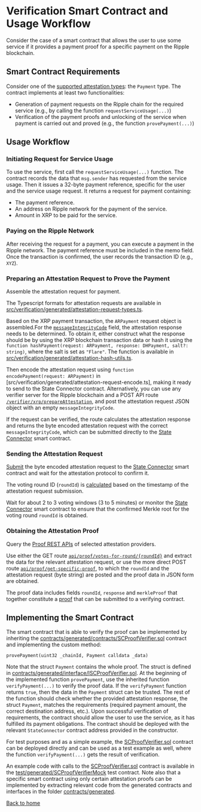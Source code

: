 # Verification Smart Contract and Usage Workflow

Consider the case of a smart contract that allows the user to use some service if it provides a payment proof for a specific payment on the Ripple blockchain.

## Smart Contract Requirements

Consider one of the [supported attestation types](https://github.com/flare-foundation/state-connector-attestation-types): the `Payment` type.
The contract implements at least two functionalities:

- Generation of payment requests on the Ripple chain for the required service (e.g., by calling the function `requestServiceUsage(...)`)
- Verification of the payment proofs and unlocking of the service when payment is carried out and proved (e.g., the function `provePayment(...)`)

## Usage Workflow

### Initiating Request for Service Usage

To use the service, first call the `requestServiceUsage(...)` function.
The contract records the data that `msg.sender` has requested from the service usage. Then it issues a 32-byte payment reference, specific for the user and the service usage request. It returns a request for payment containing:

- The payment reference.
- An address on Ripple network for the payment of the service.
- Amount in XRP to be paid for the service.

### Paying on the Ripple Network

After receiving the request for a payment, you can execute a payment in the Ripple network. The payment reference must be included in the memo field. Once the transaction is confirmed, the user records the transaction ID (e.g., `XYZ`).

### Preparing an Attestation Request to Prove the Payment

Assemble the attestation request for payment.

The Typescript formats for attestation requests are available in [src/verification/generated/attestation-request-types.ts](src/verification/generated/attestation-request-types.ts).

Based on the XRP payment transaction, the `ARPayment` request object is assembled.For the [`messageIntegrityCode`](../attestation-protocol/message-integrity.md) field, the attestation response needs to be determined. To obtain it, either construct what the response should be by using the XRP blockchain transaction data or hash it using the `function hashPayment(request: ARPayment, response: DHPayment, salt?: string)`, where the salt is set as `"Flare"`. The function is available in [src/verification/generated/attestation-hash-utils.ts](src/verification/generated/attestation-hash-utils.ts).

Then encode the attestation request using `function encodePayment(request: ARPayment)` in [src/verification/generated/attestation-request-encode.ts], making it ready to send to the State Connector contract. Alternatively, you can use any verifier server for the Ripple blockchain and a POST API route [`/verifier/xrp/prepareAttestation`](./apis.md#attestation-request-api), and post the attestation request JSON object with an empty `messageIntegrityCode`.

If the request can be verified, the route calculates the attestation response and returns the byte encoded attestation request with the correct `messageIntegrityCode`, which can be submitted directly to the [State Connector](../attestation-protocol/state-connector-contract.md) smart contract.

### Sending the Attestation Request

[Submit](./state-connector-usage.md#how-to-submit-an-attestation-request) the byte encoded attestation request to the [State Connector](../attestation-protocol/state-connector-contract.md) smart contract and wait for the attestation protocol to confirm it.

The voting round ID (`roundId`) is [calculated](./state-connector-usage.md#how-do-i-know-in-which-voting-round-id-my-attestation-request-was-submitted) based on the timestamp of the attestation request submission.

Wait for about 2 to 3 voting windows (3 to 5 minutes) or monitor the [State Connector](../attestation-protocol/state-connector-contract.md) smart contract to ensure that the confirmed Merkle root for the voting round `roundId` is obtained.

### Obtaining the Attestation Proof

Query the [Proof REST APIs](./apis.md) of selected attestation providers.

Use either the GET route [`api/proof/votes-for-round/{roundId}`](./apis.md#proof-api) and extract the data for the relevant attestation request, or use the more direct POST route [`api/proof/get-specific-proof`](./apis.md#proof-api), to which the `roundId` and the attestation request (byte string) are posted and the proof data in JSON form are obtained.

The proof data includes fields `roundId`, `response` and `merkleProof` that together constitute a [proof](./state-connector-usage.md#assembling-the-proofs) that can be submitted to a verifying contract.

## Implementing the Smart Contract

The smart contract that is able to verify the proof can be implemented by inheriting the [contracts/generated/contracts/SCProofVerifier.sol](../../contracts/generated/contracts/SCProofVerifier.sol) contract and implementing the custom method:

```solidity
provePayment(uint32 _chainId, Payment calldata _data)
```

Note that the struct `Payment` contains the whole proof. The struct is defined in [contracts/generated/interface/ISCProofVerifier.sol](contracts/generated/interface/ISCProofVerifier.sol). At the beginning of the implemented function `provePayment`, use the inherited function `verifyPayment(...)` to verify the proof data. If the `verifyPayment` function returns `true`, then the data in the `Payment` struct can be trusted. The rest of the function should check whether the provided attestation response, the struct `Payment`, matches the requirements (required payment amount, the correct destination address, etc.). Upon successful verification of requirements, the contract should allow the user to use the service, as it has fulfilled its payment obligations.
The contract should be deployed with the relevant `StateConnector` contract address provided in the constructor.

For test purposes and as a simple example, the [SCProofVerifier.sol](../../contracts/generated/contracts/SCProofVerifier.sol) contract can be deployed directly and can be used as a test example as well, where the function `verifyPayment(...)` gets the result of verification.

An example code with calls to the [SCProofVerifier.sol](../../contracts/generated/contracts/SCProofVerifier.sol) contract is available in the [test/generated/SCProofVerifierMock](../../test/generated/SCProofVerifierMock.test-contract.ts) test contract. Note also that a specific smart contract using only certain attestation proofs can be implemented by extracting relevant code from the generated contracts and interfaces in the folder [contracts/generated](../../contracts/generated/).

[Back to home](../README.md)

